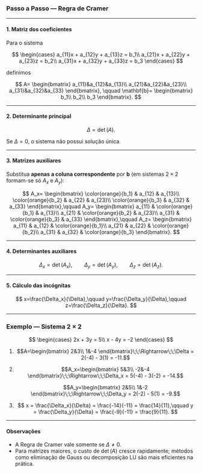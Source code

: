 ### Passo a Passo — Regra de Cramer  

---

#### 1. Matriz dos coeficientes  

Para o sistema  

$$
\begin{cases}
a_{11}x + a_{12}y + a_{13}z = b_1\\
a_{21}x + a_{22}y + a_{23}z = b_2\\
a_{31}x + a_{32}y + a_{33}z = b_3
\end{cases}
$$  

definimos  

$$
A=
\begin{bmatrix}
a_{11}&a_{12}&a_{13}\\
a_{21}&a_{22}&a_{23}\\
a_{31}&a_{32}&a_{33}
\end{bmatrix},
\qquad
\mathbf{b}=
\begin{bmatrix}
b_1\\ b_2\\ b_3
\end{bmatrix}.
$$  

---

#### 2. Determinante principal  

$$
\Delta=\det(A).
$$  

Se $\Delta=0$, o sistema não possui solução única.

---

#### 3. Matrizes auxiliares  

Substitua **apenas a coluna correspondente** por $\mathbf b$ (em sistemas $2\times2$ formam-se só $A_x$ e $A_y$):

$$
A_x=
\begin{bmatrix}
\color{orange}{b_1} & a_{12} & a_{13}\\
\color{orange}{b_2} & a_{22} & a_{23}\\
\color{orange}{b_3} & a_{32} & a_{33}
\end{bmatrix},\qquad
A_y=
\begin{bmatrix}
a_{11} & \color{orange}{b_1} & a_{13}\\
a_{21} & \color{orange}{b_2} & a_{23}\\
a_{31} & \color{orange}{b_3} & a_{33}
\end{bmatrix},\qquad
A_z=
\begin{bmatrix}
a_{11} & a_{12} & \color{orange}{b_1}\\
a_{21} & a_{22} & \color{orange}{b_2}\\
a_{31} & a_{32} & \color{orange}{b_3}
\end{bmatrix}.
$$
  

---

#### 4. Determinantes auxiliares  

$$
\Delta_x=\det(A_x),\qquad
\Delta_y=\det(A_y),\qquad
\Delta_z=\det(A_z).
$$  

---

#### 5. Cálculo das incógnitas  

$$
x=\frac{\Delta_x}{\Delta},\qquad
y=\frac{\Delta_y}{\Delta},\qquad
z=\frac{\Delta_z}{\Delta}.
$$  

---

### Exemplo — Sistema 2 × 2  

$$
\begin{cases}
2x + 3y = 5\\
x - 4y = -2
\end{cases}
$$  

1. $$A=\begin{bmatrix} 2&3\\ 1&-4 \end{bmatrix}\;\;\Rightarrow\;\;\Delta = 2(-4) - 3(1) = -11.$$

2. $$A_x=\begin{bmatrix} 5&3\\ -2&-4 \end{bmatrix}\;\;\Rightarrow\;\;\Delta_x = 5(-4) - 3(-2) = -14.$$

   $$A_y=\begin{bmatrix} 2&5\\ 1&-2 \end{bmatrix}\;\;\Rightarrow\;\;\Delta_y = 2(-2) - 5(1) = -9.$$

3. $$
x = \frac{\Delta_x}{\Delta} = \frac{-14}{-11} = \frac{14}{11},\qquad
y = \frac{\Delta_y}{\Delta} = \frac{-9}{-11} = \frac{9}{11}.
$$  

---

#### Observações  

- A Regra de Cramer vale somente se $\Delta\neq0$.  
- Para matrizes maiores, o custo de $\det(A)$ cresce rapidamente; métodos como eliminação de Gauss ou decomposição LU são mais eficientes na prática.
